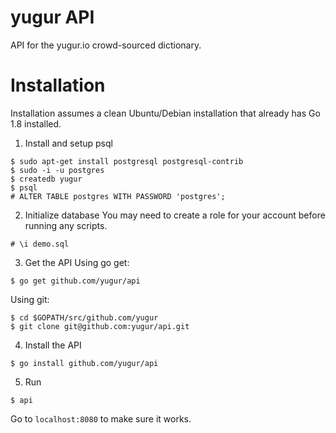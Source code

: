 # yugur API
API for the yugur.io crowd-sourced dictionary.

# Installation
Installation assumes a clean Ubuntu/Debian installation that already has Go 1.8 installed.

1. Install and setup psql
```
$ sudo apt-get install postgresql postgresql-contrib
$ sudo -i -u postgres
$ createdb yugur
$ psql
# ALTER TABLE postgres WITH PASSWORD 'postgres';
```

2. Initialize database
You may need to create a role for your account before running any scripts.
```
# \i demo.sql
```

3. Get the API
Using go get:
```
$ go get github.com/yugur/api
```

Using git:
```
$ cd $GOPATH/src/github.com/yugur
$ git clone git@github.com:yugur/api.git
```

4. Install the API
```
$ go install github.com/yugur/api
```

5. Run
```
$ api
```

Go to `localhost:8080` to make sure it works.